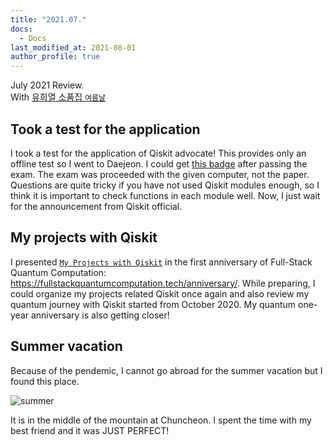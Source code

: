 ```yaml
---
title: "2021.07."
docs:
  - Docs
last_modified_at: 2021-08-01
author_profile: true
---
```


July 2021 Review.<br/>
With [유희열 소품집 `여름날`](https://youtube.com/playlist?list=OLAK5uy_nRYK5A1JvQWhiACp4XBXkTPRsD6F7V-sc)

## Took a test for the application

I took a test for the application of Qiskit advocate!
This provides only an offline test so I went to Daejeon.
I could get [this badge](https://www.credly.com/badges/96f7f8f3-6fb1-4020-bc2b-5b449eca96ae) after passing the exam.
The exam was proceeded with the given computer, not the paper.
Questions are quite tricky if you have not used Qiskit modules enough,
so I think it is important to check functions in each module well.
Now, I just wait for the announcement from Qiskit official.

## My projects with Qiskit

I presented [`My Projects with Qiskit`](https://www.slideshare.net/DayeongKang/my-projects-with-qiskit)
in the first anniversary of Full-Stack Quantum Computation: https://fullstackquantumcomputation.tech/anniversary/.
While preparing, I could organize my projects related Qiskit once again and
also review my quantum journey with Qiskit started from October 2020.
My quantum one-year anniversary is also getting closer!

## Summer vacation

Because of the pendemic, I cannot go abroad for the summer vacation but I found this place.

![summer](https://user-images.githubusercontent.com/62553200/127771611-e5ca4a6d-ee65-42de-bec6-7ad662eeea19.jpg)

It is in the middle of the mountain at Chuncheon.
I spent the time with my best friend and it was JUST PERFECT!
